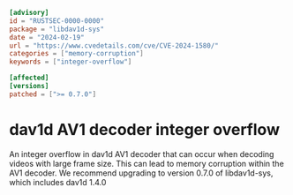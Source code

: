 ```toml
[advisory]
id = "RUSTSEC-0000-0000"
package = "libdav1d-sys"
date = "2024-02-19"
url = "https://www.cvedetails.com/cve/CVE-2024-1580/"
categories = ["memory-corruption"]
keywords = ["integer-overflow"]

[affected]
[versions]
patched = [">= 0.7.0"]
```

# dav1d AV1 decoder integer overflow

An integer overflow in dav1d AV1 decoder that can occur when decoding videos with large frame size. This can lead to memory corruption within the AV1 decoder. We recommend upgrading to version 0.7.0 of libdav1d-sys, which includes dav1d 1.4.0
